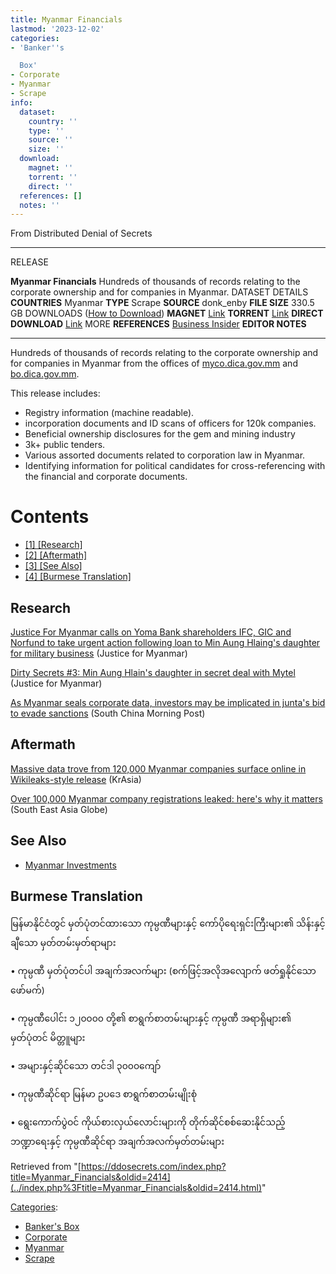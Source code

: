 ```yaml
---
title: Myanmar Financials
lastmod: '2023-12-02'
categories:
- 'Banker''s

  Box'
- Corporate
- Myanmar
- Scrape
info:
  dataset:
    country: ''
    type: ''
    source: ''
    size: ''
  download:
    magnet: ''
    torrent: ''
    direct: ''
  references: []
  notes: ''
---
```




From Distributed Denial of Secrets

---
RELEASE

**Myanmar Financials**
Hundreds of thousands of records relating to the corporate ownership and for companies in Myanmar.
DATASET DETAILS
**COUNTRIES** Myanmar
**TYPE** Scrape
**SOURCE** donk_enby
**FILE SIZE** 330.5 GB
DOWNLOADS ([How to Download](Torrents.html "Torrents"))
**MAGNET** [Link](magnet:?xt=urn:btih:0c5a72caa01d91f6e7ddc951881fded71b44841f&dn=Myanmar+Financials&tr=udp://tracker.coppersurfer.tk:6969&tr=udp://9.rarbg.to:2920&tr=udp://tracker.opentrackr.org:1337&tr=udp://tracker.leechers-paradise.org:6969&tr=udp://exodus.desync.com:6969)
**TORRENT** [Link](../images/c/c7/Myanmar_Financials.torrent)
**DIRECT DOWNLOAD** [Link](https://data.ddosecrets.com/Myanmar_Financials/)
MORE
**REFERENCES**
[Business Insider](https://www.businessinsider.com/myanmar-military-coup-using-google-gmail-blogger-activists-say-2021-2)
**EDITOR NOTES**

---

Hundreds of thousands of records relating to the corporate ownership and
for companies in Myanmar from the offices of
[myco.dica.gov.mm](https://myco.dica.gov.mm) and [bo.dica.gov.mm](https://bo.dica.gov.mm).

This release includes:

- Registry information (machine readable).
- incorporation documents and ID scans of officers for 120k companies.
- Beneficial ownership disclosures for the gem and mining industry
- 3k+ public tenders.
- Various assorted documents related to corporation law in Myanmar.
- Identifying information for political candidates for
cross-referencing with the financial and corporate documents.

# Contents

- [[1]
[Research]](Myanmar_Financials.html#Research)
- [[2]
[Aftermath]](Myanmar_Financials.html#Aftermath)
- [[3] [See
Also]](Myanmar_Financials.html#See_Also)
- [[4] [Burmese
Translation]](Myanmar_Financials.html#Burmese_Translation)

## Research

[Justice For Myanmar calls on Yoma Bank shareholders IFC, GIC and
Norfund to take urgent action following loan to Min Aung Hlaing's
daughter for military
business](https://www.justiceformyanmar.org/press-releases/justice-for-myanmar-calls-on-yoma-bank-shareholders-ifc-gic-and-norfund-to-take-urgent-following-loan-to-min-aung-hlaings-daughter-for-military-business) (Justice for Myanmar)

[Dirty Secrets #3: Min Aung Hlain's daughter in secret deal with
Mytel](https://www.justiceformyanmar.org/stories/dirty-secrets-3-min-aung-hlaings-daughter-in-secret-deal-with-mytel) (Justice for Myanmar)

[As Myanmar seals corporate data, investors may be implicated in junta's
bid to evade
sanctions](https://www.scmp.com/week-asia/opinion/article/3216299/myanmar-seals-corporate-data-investors-may-be-implicated-juntas-bid-evade-sanctions) (South China Morning Post)

## Aftermath

[Massive data trove from 120,000 Myanmar companies surface online in
Wikileaks-style
release](https://kr-asia.com/massive-data-trove-from-120000-myanmar-companies-surface-online-in-wikileaks-style-release) (KrAsia)

[Over 100,000 Myanmar company registrations leaked: here's why it
matters](https://southeastasiaglobe.com/myanmar-company-registrations-leaked/) (South East Asia Globe)

## See Also

- [Myanmar
Investments](Myanmar_Investments.html "Myanmar Investments")

## Burmese Translation

မြန်မာနိုင်ငံတွင် မှတ်ပုံတင်ထားသော ကုမ္ပဏီများနှင့် ကော်ပိုရေးရှင်းကြီးများ၏ သိန်းနှင့်ချီသော
မှတ်တမ်းမှတ်ရာများ

• ကုမ္ပဏီ မှတ်ပုံတင်ပါ အချက်အလက်များ (စက်ဖြင့်အလိုအလျောက် ဖတ်ရှုနိုင်သော ဖော်မက်)

• ကုမ္ပဏီပေါင်း ၁၂၀၀၀၀ တို့၏ စာရွက်စာတမ်းများနှင့် ကုမ္ပဏီ အရာရှိများ၏ မှတ်ပုံတင် မိတ္တူများ

• အများနှင့်ဆိုင်သော တင်ဒါ ၃၀၀၀ကျော်

• ကုမ္ပဏီဆိုင်ရာ မြန်မာ ဥပဒေ စာရွက်စာတမ်းမျိုးစုံ

• ရွေးကောက်ပွဲဝင် ကိုယ်စားလှယ်လောင်းများကို တိုက်ဆိုင်စစ်ဆေးနိုင်သည့် ဘဏ္ဍာရေးနှင့် ကုမ္ပဏီဆိုင်ရာ
အချက်အလက်မှတ်တမ်းများ

Retrieved from
"[https://ddosecrets.com/index.php?title=Myanmar_Financials&oldid=2414](../index.php%3Ftitle=Myanmar_Financials&oldid=2414.html)"

[Categories](./Special:Categories.html "Special:Categories"):

- [Banker's
Box](./Category:Banker's_Box.html "Category:Banker's Box")
- [Corporate](./Category:Corporate.html "Category:Corporate")
- [Myanmar](./Category:Myanmar.html "Category:Myanmar")
- [Scrape](./Category:Scrape.html "Category:Scrape")
